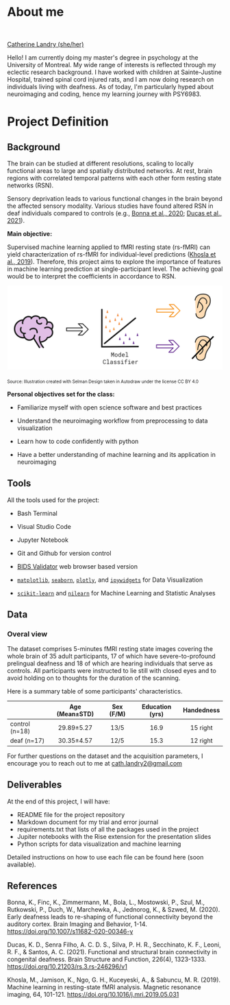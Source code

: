 
# About me
<img src="https://avatars.githubusercontent.com/u/86985765?v=4?s=100" width="100px;" alt=""/>
<href="https://github.com/catherinelandry"> 

  [Catherine Landry (she/her)](https://github.com/catherinelandry)

  Hello! I am currently doing my master's degree in psychology at the University of Montreal. My wide range of interests is reflected through my eclectic research background. I have worked with children at Sainte-Justine Hospital, trained spinal cord injured rats, and I am now doing research on individuals living with deafness. As of today, I'm particularly hyped about neuroimaging and coding, hence my learning journey with PSY6983. 


# Project Definition

## Background

The brain can be studied at different resolutions, scaling to locally functional areas to large and spatially distributed networks. At rest, brain regions with correlated temporal patterns with each other form resting state networks (RSN).  

Sensory deprivation leads to various functional changes in the brain beyond the affected sensory modality. Various studies have found altered RSN in deaf individuals compared to controls (e.g., [Bonna et al., 2020](https://doi.org/10.1007/s11682-020-00346-y); [Ducas et al., 2021](https://doi.org/10.21203/rs.3.rs-246296/v1)). 

**Main objective:**

Supervised machine learning applied to fMRI resting state (rs-fMRI) can yield characterization of rs-fMRI for individual-level predictions ([Khosla et al., 2019](https://doi.org/10.1016/j.mri.2019.05.031)). Therefore, this project aims to explore the importance of features in machine learning prediction at single-participant level. The achieving goal would be to interpret the coefficients in accordance to RSN. 
 
 ![Main objective](readme.png)
 
 <p> <font size="1">Source: Illustration created with Selman Design taken in Autodraw under the license CC BY 4.0 </font></p> 
 

**Personal objectives set for the class:**

* Familiarize myself with open science software and best practices 

* Understand the neuroimaging workflow from preprocessing to data visualization

* Learn how to code confidently with python 

* Have a better understanding of machine learning and its application in neuroimaging 

## Tools

All the tools used for the project: 

* Bash Terminal 

* Visual Studio Code 

* Jupyter Notebook  
  
* Git and Github for version control 

* [BIDS Validator](https://bids-standard.github.io/bids-validator/) web browser based version

* [`matplotlib`](https://matplotlib.org/), [`seaborn`](https://seaborn.pydata.org/), [`plotly`](https://plotly.com/), and [`ipywidgets`](https://ipywidgets.readthedocs.io/en/latest/) for Data Visualization

* [`scikit-learn`](https://scikit-learn.org/stable/) and [`nilearn`](https://nilearn.github.io/) for Machine Learning and Statistic Analyses

## Data

### Overal view 
The dataset comprises 5-minutes fMRI resting state images covering the whole brain of 35 adult participants, 17 of which have severe-to-profound prelingual deafness and 18 of which are hearing individuals that serve as controls. All participants were instructed to lie still with closed eyes and to avoid holding on to thoughts for the duration of the scanning. 

Here is a summary table of some participants' characteristics.

|                 |Age (Mean±STD)|  Sex (F/M)   |Education (yrs)| Handedness |  
|-----------------|:------------:|:------------:|:-------------:|:----------:|  
|control (n=18)   |  29.89±5.27  |     13/5     |  16.9         | 15 right   |   
|deaf    (n=17)   |  30.35±4.57  |     12/5     |  15.3         | 12 right   |

For further questions on the dataset and the acquisition parameters, I encourage you to reach out to me at cath.landry2@gmail.com


## Deliverables

At the end of this project, I will have:

* README file for the project repository 
* Markdown document for my trial and error journal
* requirements.txt that lists of all the packages used in the project
* Jupiter notebooks with the Rise extension for the presentation slides 
* Python scripts for data visualization and machine learning

Detailed instructions on how to use each file can be found here (soon available). 

## References

Bonna, K., Finc, K., Zimmermann, M., Bola, L., Mostowski, P., Szul, M., Rutkowski, P., Duch, W., Marchewka, A., Jednorog, K., & Szwed, M. (2020). Early deafness leads to re-shaping of functional connectivity beyond the auditory cortex. Brain Imaging and Behavior, 1-14. https://doi.org/10.1007/s11682-020-00346-y 

Ducas, K. D., Senra Filho, A. C. D. S., Silva, P. H. R., Secchinato, K. F., Leoni, R. F., & Santos, A. C. (2021). Functional and structural brain connectivity in congenital deafness. Brain Structure and Function, 226(4), 1323-1333. https://doi.org/10.21203/rs.3.rs-246296/v1 

Khosla, M., Jamison, K., Ngo, G. H., Kuceyeski, A., & Sabuncu, M. R. (2019). Machine learning in resting-state fMRI analysis. Magnetic resonance imaging, 64, 101-121. https://doi.org/10.1016/j.mri.2019.05.031
